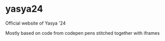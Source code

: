 # yasya24
Official website of Yasya '24

Mostly based on code from codepen pens stitched together with iframes
